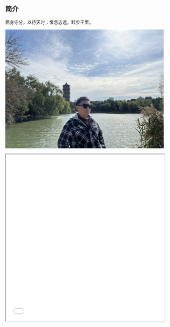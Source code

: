 ## 简介

屈身守分，以待天时；恒念志远，跬步千里。

![me](./me.jpeg)

<iframe
  width="100%"
  height="530px"
  src="/files/about/snofly-timeline.html"
  title="snofly-timeline"
  class="rounded-lg border dark:border-gray-700 bg-white dark:bg-gray-800 transition-colors duration-300"
  style="box-shadow: 0 1px 3px 0 rgb(0 0 0 / 0.1), 0 1px 2px -1px rgb(0 0 0 / 0.1);"
  loading="lazy"
/><br/ >

<br/ >

## 兴趣爱好

- 游戏：炉石传说、GTAV、塞尔达传说
- 阅读：散文小说、名著传记
- 艺术：美食、美景、美人
- 科研：逻辑推导、代码优雅
- 运动：慢跑、骑行

## 专业技能

- 基础技能

  - <img src="https://img.shields.io/badge/JavaScript-Senior-red" alt="JavaScript" style="display:inline-block;height:30px;" />
    <img src="https://img.shields.io/badge/css-Senior-red" alt="css" style="display:inline-block;height:30px;" />
    <img src="https://img.shields.io/badge/git-Senior-red" alt="git"          style="display:inline-block;height:30px;" />

  - <img src="https://img.shields.io/badge/html-Medior-yellow" alt="html" style="display:inline-block;height:30px;" />
    <img src="https://img.shields.io/badge/react-Medior-yellow" alt="React" style="display:inline-block;height:30px;" />
    <img src="https://img.shields.io/badge/antd-Medior-yellow" alt="antd" style="display:inline-block;height:30px;" />
    <img src="https://img.shields.io/badge/ts/jsdoc-Medior-yellow" alt="ts/jsdoc" style="display:inline-block;height:30px;" />
    <img src="https://img.shields.io/badge/NodeJS-Medior-yellow" alt="NodeJS" style="display:inline-block;height:30px;" />

  - <img src="https://img.shields.io/badge/echarts-Junior-blue" alt="echarts" style="display:inline-block;height:30px;" />
    <img src="https://img.shields.io/badge/Electron-Junior-blue" alt="Electron" style="display:inline-block;height:30px;" />
    <img src="https://img.shields.io/badge/npm-Junior-blue" alt="npm"          style="display:inline-block;height:30px;" />
    <img src="https://img.shields.io/badge/Java-Junior-blue" alt="Java"          style="display:inline-block;height:30px;" />
    <img src="https://img.shields.io/badge/MySQL-Junior-blue" alt="MySQL"          style="display:inline-block;height:30px;" />
    <img src="https://img.shields.io/badge/Pyhton-Junior-blue" alt="Pyhton"          style="display:inline-block;height:30px;" />
    <img src="https://img.shields.io/badge/C/C++-Junior-blue" alt="C/C++"          style="display:inline-block;height:30px;" />
    <img src="https://img.shields.io/badge/go-Junior-blue" alt="go"          style="display:inline-block;height:30px;" />
    <img src="https://img.shields.io/badge/shell-Junior-blue" alt="shell"          style="display:inline-block;height:30px;" />
    <img src="https://img.shields.io/badge/algorithm-Junior-blue" alt="algorithm" style="display:inline-block;height:30px;" />
    <img src="https://img.shields.io/badge/UI-Junior-blue" alt="UI"          style="display:inline-block;height:30px;" />

- 进阶技能

  - <img src="https://img.shields.io/badge/webpack-Medior-yellow" alt="webpack" style="display:inline-block;height:30px;" />

- 走过的路
  - [主线](https://github.com/0110wdj/Stark-Mansion-Lab-One?tab=readme-ov-file#main-roadmap)

## MBTI

- [INFJ](https://www.16personalities.com/ch/infj-%E4%BA%BA%E6%A0%BC) 提倡者 2023

- [INTJ](https://www.16personalities.com/ch/intj-%E4%BA%BA%E6%A0%BC) 建筑师 2024
